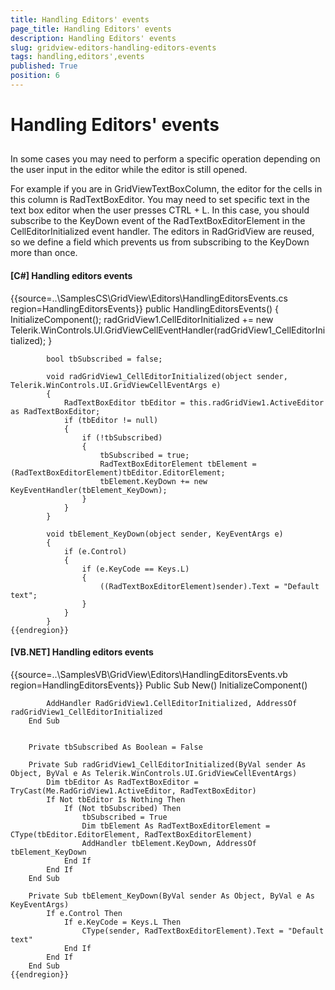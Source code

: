 ```yaml
---
title: Handling Editors' events
page_title: Handling Editors' events
description: Handling Editors' events
slug: gridview-editors-handling-editors-events
tags: handling,editors',events
published: True
position: 6
---
```


# Handling Editors' events



## 

In some cases you may need to perform a specific operation depending on the user input in the editor while the editor is still opened.
         

For example if you are in GridViewTextBoxColumn, the editor for the cells in this column is RadTextBoxEditor. You may need to set specific text
          in the text box editor when the user presses CTRL + L. In this case, you should subscribe to the KeyDown event of the RadTextBoxEditorElement
          in the CellEditorInitialized event handler. The editors in RadGridView are reused, so we define a field which prevents us from subscribing
          to the KeyDown more than once.
        

#### __[C#] Handling editors events__

{{source=..\SamplesCS\GridView\Editors\HandlingEditorsEvents.cs region=HandlingEditorsEvents}}
	        public HandlingEditorsEvents()
	        {
	            InitializeComponent();
	            radGridView1.CellEditorInitialized += new Telerik.WinControls.UI.GridViewCellEventHandler(radGridView1_CellEditorInitialized);
	        }
	
	        bool tbSubscribed = false;
	
	        void radGridView1_CellEditorInitialized(object sender, Telerik.WinControls.UI.GridViewCellEventArgs e)
	        {
	            RadTextBoxEditor tbEditor = this.radGridView1.ActiveEditor as RadTextBoxEditor;
	            if (tbEditor != null)
	            {
	                if (!tbSubscribed)
	                {
	                    tbSubscribed = true;
	                    RadTextBoxEditorElement tbElement = (RadTextBoxEditorElement)tbEditor.EditorElement;
	                    tbElement.KeyDown += new KeyEventHandler(tbElement_KeyDown);
	                }
	            }
	        }
	
	        void tbElement_KeyDown(object sender, KeyEventArgs e)
	        {
	            if (e.Control)
	            {
	                if (e.KeyCode == Keys.L)
	                {
	                    ((RadTextBoxEditorElement)sender).Text = "Default text";
	                }
	            }
	        }
	{{endregion}}



#### __[VB.NET] Handling editors events__

{{source=..\SamplesVB\GridView\Editors\HandlingEditorsEvents.vb region=HandlingEditorsEvents}}
	    Public Sub New()
	        InitializeComponent()
	
	        AddHandler RadGridView1.CellEditorInitialized, AddressOf radGridView1_CellEditorInitialized
	    End Sub
	
	
	    Private tbSubscribed As Boolean = False
	
	    Private Sub radGridView1_CellEditorInitialized(ByVal sender As Object, ByVal e As Telerik.WinControls.UI.GridViewCellEventArgs)
	        Dim tbEditor As RadTextBoxEditor = TryCast(Me.RadGridView1.ActiveEditor, RadTextBoxEditor)
	        If Not tbEditor Is Nothing Then
	            If (Not tbSubscribed) Then
	                tbSubscribed = True
	                Dim tbElement As RadTextBoxEditorElement = CType(tbEditor.EditorElement, RadTextBoxEditorElement)
	                AddHandler tbElement.KeyDown, AddressOf tbElement_KeyDown
	            End If
	        End If
	    End Sub
	
	    Private Sub tbElement_KeyDown(ByVal sender As Object, ByVal e As KeyEventArgs)
	        If e.Control Then
	            If e.KeyCode = Keys.L Then
	                CType(sender, RadTextBoxEditorElement).Text = "Default text"
	            End If
	        End If
	    End Sub
	{{endregion}}


